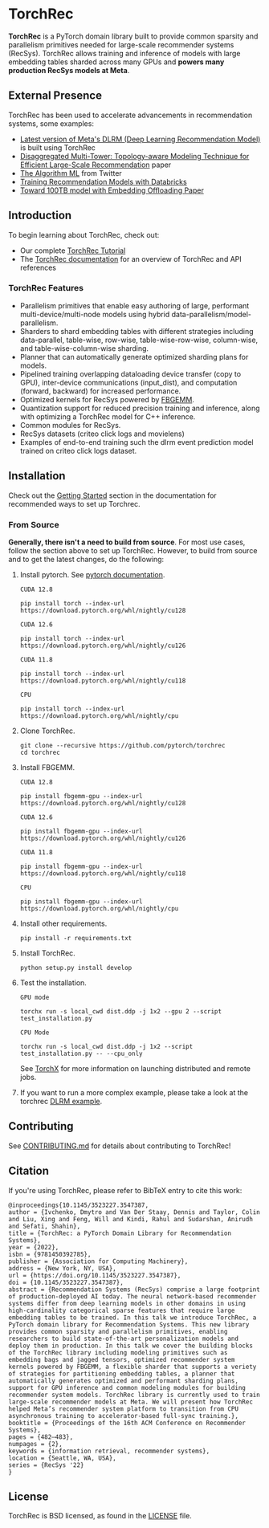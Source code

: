 # TorchRec

**TorchRec** is a PyTorch domain library built to provide common sparsity and parallelism primitives needed for large-scale recommender systems (RecSys). TorchRec allows training and inference of models with large embedding tables sharded across many GPUs and **powers many production RecSys models at Meta**.

## External Presence
TorchRec has been used to accelerate advancements in recommendation systems, some examples:
* [Latest version of Meta's DLRM (Deep Learning Recommendation Model)](https://github.com/facebookresearch/dlrm) is built using TorchRec
* [Disaggregated Multi-Tower: Topology-aware Modeling Technique for Efficient Large-Scale Recommendation](https://arxiv.org/abs/2403.00877) paper
* [The Algorithm ML](https://github.com/twitter/the-algorithm-ml) from Twitter
* [Training Recommendation Models with Databricks](https://docs.databricks.com/en/machine-learning/train-recommender-models.html)
* [Toward 100TB model with Embedding Offloading Paper](https://dl.acm.org/doi/10.1145/3640457.3688037)


## Introduction

To begin learning about TorchRec, check out:
* Our complete [TorchRec Tutorial](https://pytorch.org/tutorials/intermediate/torchrec_intro_tutorial.html)
* The [TorchRec documentation](https://pytorch.org/torchrec/) for an overview of TorchRec and API references


### TorchRec Features
- Parallelism primitives that enable easy authoring of large, performant multi-device/multi-node models using hybrid data-parallelism/model-parallelism.
- Sharders to shard embedding tables with different strategies including data-parallel, table-wise, row-wise, table-wise-row-wise, column-wise, and table-wise-column-wise sharding.
- Planner that can automatically generate optimized sharding plans for models.
- Pipelined training overlapping dataloading device transfer (copy to GPU), inter-device communications (input_dist), and computation (forward, backward) for increased performance.
- Optimized kernels for RecSys powered by [FBGEMM](https://github.com/pytorch/FBGEMM/tree/main).
- Quantization support for reduced precision training and inference, along with optimizing a TorchRec model for C++ inference.
- Common modules for RecSys.
- RecSys datasets (criteo click logs and movielens)
- Examples of end-to-end training such the dlrm event prediction model trained on criteo click logs dataset.


## Installation

Check out the [Getting Started](https://pytorch.org/torchrec/setup-torchrec.html) section in the documentation for recommended ways to set up Torchrec.

### From Source

**Generally, there isn't a need to build from source**. For most use cases, follow the section above to set up TorchRec. However, to build from source and to get the latest changes, do the following:

1. Install pytorch. See [pytorch documentation](https://pytorch.org/get-started/locally/).
   ```
   CUDA 12.8

   pip install torch --index-url https://download.pytorch.org/whl/nightly/cu128

   CUDA 12.6

   pip install torch --index-url https://download.pytorch.org/whl/nightly/cu126

   CUDA 11.8

   pip install torch --index-url https://download.pytorch.org/whl/nightly/cu118

   CPU

   pip install torch --index-url https://download.pytorch.org/whl/nightly/cpu
   ```

2. Clone TorchRec.
   ```
   git clone --recursive https://github.com/pytorch/torchrec
   cd torchrec
   ```

3. Install FBGEMM.
   ```
   CUDA 12.8

   pip install fbgemm-gpu --index-url https://download.pytorch.org/whl/nightly/cu128

   CUDA 12.6

   pip install fbgemm-gpu --index-url https://download.pytorch.org/whl/nightly/cu126

   CUDA 11.8

   pip install fbgemm-gpu --index-url https://download.pytorch.org/whl/nightly/cu118

   CPU

   pip install fbgemm-gpu --index-url https://download.pytorch.org/whl/nightly/cpu
   ```

4. Install other requirements.
   ```
   pip install -r requirements.txt
   ```

4. Install TorchRec.
   ```
   python setup.py install develop
   ```

5. Test the installation.
   ```
   GPU mode

   torchx run -s local_cwd dist.ddp -j 1x2 --gpu 2 --script test_installation.py

   CPU Mode

   torchx run -s local_cwd dist.ddp -j 1x2 --script test_installation.py -- --cpu_only
   ```
   See [TorchX](https://pytorch.org/torchx/) for more information on launching distributed and remote jobs.

5. If you want to run a more complex example, please take a look at the torchrec [DLRM example](https://github.com/facebookresearch/dlrm/blob/main/torchrec_dlrm/dlrm_main.py).

## Contributing

See [CONTRIBUTING.md](https://github.com/pytorch/torchrec/blob/main/CONTRIBUTING.md) for details about contributing to TorchRec!

## Citation

If you're using TorchRec, please refer to BibTeX entry to cite this work:
```
@inproceedings{10.1145/3523227.3547387,
author = {Ivchenko, Dmytro and Van Der Staay, Dennis and Taylor, Colin and Liu, Xing and Feng, Will and Kindi, Rahul and Sudarshan, Anirudh and Sefati, Shahin},
title = {TorchRec: a PyTorch Domain Library for Recommendation Systems},
year = {2022},
isbn = {9781450392785},
publisher = {Association for Computing Machinery},
address = {New York, NY, USA},
url = {https://doi.org/10.1145/3523227.3547387},
doi = {10.1145/3523227.3547387},
abstract = {Recommendation Systems (RecSys) comprise a large footprint of production-deployed AI today. The neural network-based recommender systems differ from deep learning models in other domains in using high-cardinality categorical sparse features that require large embedding tables to be trained. In this talk we introduce TorchRec, a PyTorch domain library for Recommendation Systems. This new library provides common sparsity and parallelism primitives, enabling researchers to build state-of-the-art personalization models and deploy them in production. In this talk we cover the building blocks of the TorchRec library including modeling primitives such as embedding bags and jagged tensors, optimized recommender system kernels powered by FBGEMM, a flexible sharder that supports a veriety of strategies for partitioning embedding tables, a planner that automatically generates optimized and performant sharding plans, support for GPU inference and common modeling modules for building recommender system models. TorchRec library is currently used to train large-scale recommender models at Meta. We will present how TorchRec helped Meta’s recommender system platform to transition from CPU asynchronous training to accelerator-based full-sync training.},
booktitle = {Proceedings of the 16th ACM Conference on Recommender Systems},
pages = {482–483},
numpages = {2},
keywords = {information retrieval, recommender systems},
location = {Seattle, WA, USA},
series = {RecSys '22}
}
```

## License
TorchRec is BSD licensed, as found in the [LICENSE](LICENSE) file.
